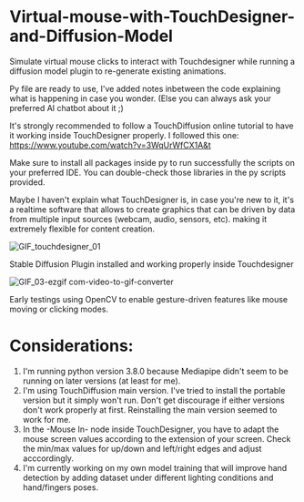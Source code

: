 # Virtual-mouse-with-TouchDesigner-and-Diffusion-Model
Simulate virtual mouse clicks to interact with Touchdesigner while running a diffusion model plugin to re-generate existing animations.  

Py file are ready to use, I've added notes inbetween the code explaining what is happening in case you wonder. (Else you can always ask your preferred AI chatbot about it ;)  

It's strongly recommended to follow a TouchDiffusion online tutorial to have it working inside TouchDesigner properly. I followed this one: https://www.youtube.com/watch?v=3WqUrWfCX1A&t  

Make sure to install all packages inside py to run successfully the scripts on your preferred IDE. You can double-check those libraries in the py scripts provided.  

Maybe I haven't explain what TouchDesigner is, in case you're new to it, it's a realtime software that allows to create graphics that can be driven by data from multiple input sources (webcam, audio, sensors, etc). making it extremely flexible for content creation.

![GIF_touchdesigner_01](https://github.com/user-attachments/assets/bed93029-cdb0-49a9-b77e-5a99084526bb)

Stable Diffusion Plugin installed and working properly inside Touchdesigner

![GIF_03-ezgif com-video-to-gif-converter](https://github.com/user-attachments/assets/c5a4cd42-ca0a-4fa5-b384-29537bdf07f8)

Early testings using OpenCV to enable gesture-driven features like mouse moving or clicking modes.


# Considerations:
1. I'm running python version 3.8.0 because Mediapipe didn't seem to be running on later versions (at least for me).
2. I'm using TouchDiffusion main version. I've tried to install the portable version but it simply won't run. Don't get discourage if either versions don't work properly at first. Reinstalling the main version seemed to work for me.
3. In the -Mouse In- node inside TouchDesigner, you have to adapt the mouse screen values according to the extension of your screen. Check the min/max values for up/down and left/right edges and adjust acccordingly.
4. I'm currently working on my own model training that will improve hand detection by adding dataset under different lighting conditions and hand/fingers poses.
